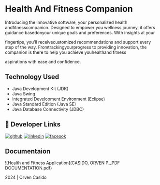 # Health And Fitness Companion

Introducing the innovative software, your personalized health andfitnesscompanion. Designed to empower you wellness journey, it offers guidance basedonyour unique goals and preferences. With insights at your 

fingertips, you’ll receivecustomized recommendations and support every step of the way. Fromtrackingyourprogress to providing innovation, the companion is there to help you achieve youhealthand fitness 

aspirations with ease and confidence.


## Technology Used

- Java Development Kit (JDK)
- Java Swing
- Integrated Development Environment (Eclipse)
- Java Standard Edition (Java SE)
- Java Database Connectivity (JDBC)


## 🔗 Developer Links
[![github](https://img.shields.io/badge/github-000?style=for-the-badge&logo=ko-fi&logoColor=white)](https://github.com/orvencasido)
[![linkedin](https://img.shields.io/badge/linkedin-0A66C2?style=for-the-badge&logo=linkedin&logoColor=white)](https://www.linkedin.com/in/orven-casido-39bb58319/)
[![faceook](https://img.shields.io/badge/facebook-1DA1F2?style=for-the-badge&logo=twitter&logoColor=white)](https://www.facebook.com/profile.php?id=100008985125961)

## Documentaion
![Health and Fitness Application](CASIDO, ORVEN P._PDF DOCUMENTATION.pdf)

2024 | Orven Casido
